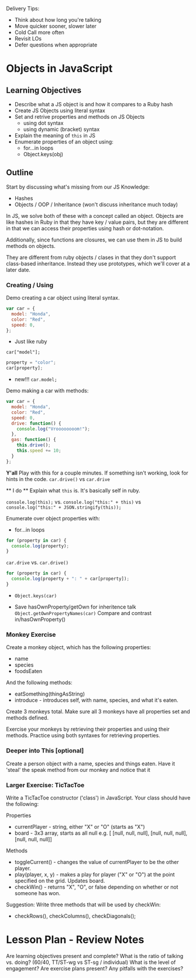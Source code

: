 Delivery Tips:

* Think about how long you're talking
* Move quicker sooner, slower later
* Cold Call more often
* Revisit LOs
* Defer questions when appropriate

# Objects in JavaScript

## Learning Objectives

- Describe what a JS object is and how it compares to a Ruby hash
- Create JS Objects using literal syntax
- Set and retrive properties and methods on JS Objects
  - using dot syntax
  - using dynamic (bracket) syntax
- Explain the meaning of `this` in JS
- Enumerate properties of an object using:
  - for...in loops
  - Object.keys(obj)

## Outline

Start by discussing what's missing from our JS Knowledge:
* Hashes
* Objects / OOP / Inheritance (won't discuss inheritance much today)

In JS, we solve both of these with a concept called an object. Objects are like
hashes in Ruby in that they have key / value pairs, but they are different in
that we can access their properties using hash or dot-notation.

Additionally, since functions are closures, we can use them in JS to build
methods on objects.

They are different from ruby objects / clases in that they don't support
class-based inheritance. Instead they use prototypes, which we'll cover at a
later date.

### Creating / Using

Demo creating a car object using literal syntax.

```js
var car = {
  model: "Honda",
  color: "Red",
  speed: 0,
};
```

* Just like ruby

`car["model"];`

```js
property = "color";
car[property];
```

* new!!!
`car.model;`

Demo making a car with methods:

```js
var car = {
  model: "Honda",
  color: "Red",
  speed: 0,
  drive: function() {
    console.log("Vroooooooom!");
  },
  gas: function() {
    this.drive();
    this.speed += 10;
  }
};
```

**Y'all** Play with this for a couple minutes.  If something isn't working, look for hints in the code.
  `car.drive()` vs
  `car.drive`


** I do **
Explain what `this` is. It's basically self in ruby.

`console.log(this);` vs.
`console.log("this:" + this)` vs
`console.log("this:" + JSON.stringify(this));`


Enumerate over object properties with:
* for...in loops

```js
for (property in car) {
  console.log(property);
}
```

`car.drive` vs. `car.drive()`

```js
for (property in car) {
  console.log(property + ": " + car[property]);
}
```

* `Object.keys(car)`

* Save hasOwnProperty/getOwn for inheritence talk
  `Object.getOwnPropertyNames(car)`
  Compare and contrast in/hasOwnProperty()

### Monkey Exercise

Create a monkey object, which has the following properties:
* name
* species
* foodsEaten

And the following methods:
* eatSomething(thingAsString)
* introduce - introduces self, with name, species, and what it's eaten.

Create 3 monkeys total. Make sure all 3 monkeys have all properties set and
methods defined.

Exercise your monkeys by retrieving their properties and using their methods.
Practice using both syntaxes for retrieving properties.

### Deeper into This [optional]

Create a person object with a name, species and things eaten. Have it 'steal'
the speak method from our monkey and notice that it


### Larger Exercise: TicTacToe

Write a TicTacToe constructor ('class') in JavaScript. Your class should have
the following:

Properties
* currentPlayer - string, either "X" or "O" (starts as "X")
* board         - 3x3 array, starts as all null e.g. [ [null, null, null],
                                                       [null, null, null],
                                                       [null, null, null]]

Methods
* toggleCurrent() - changes the value of currentPlayer to be the other player.
* play(player, x, y) - makes a play for player ("X" or "O") at the point specified on the grid. Updates board.
* checkWin() - returns "X", "O", or false depending on whether or not someone has won.

Suggestion:
Write three methods that will be used by checkWin:
* checkRows(), checkColumns(), checkDiagonals();



# Lesson Plan - Review Notes

Are learning objectives present and complete?
What is the ratio of talking vs. doing? (60/40, TT/ST-wg vs ST-sg / individual)
What is the level of engagement?
Are exercise plans present?
Any pitfalls with the exercises?
